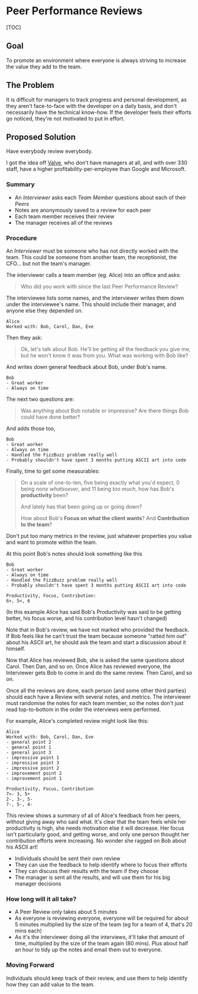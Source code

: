
# Peer Performance Reviews

[TOC]

## Goal
To promote an environment where everyone is always striving to increase the value they add to the team.

## The Problem
It is difficult for managers to track progress and personal development, as they aren't face-to-face with the developer on a daily basis, and don't necessarily have the technical know-how. If the developer feels their efforts go noticed, they're not motivated to put in effort.

## Proposed Solution
Have everybody review everybody.

I got the idea off [Valve](http://media.steampowered.com/apps/valve/Valve_NewEmployeeHandbook.pdf), who don't have managers at all, and with over 330 staff, have a higher profitability-per-employee than Google and Microsoft.

### Summary

- An *Interviewer* asks each *Team Member* questions about each of their *Peers*
- Notes are anonymously saved to a review for each peer
- Each team member receives their review
- The manager receives all of the reviews

### Procedure

An *Interviewer* must be someone who has not directly worked with the team. This could be someone from another team, the receptionist, the CFO... but not the team's manager.

The interviewer calls a team member (eg. Alice) into an office and asks:
> Who did you work with since the last Peer Performance Review?

The interviewee lists some names, and the interviewer writes them down under the interviewee's name. This should include their manager, and anyone else they depended on.

	Alice
	Worked with: Bob, Carol, Dan, Eve

Then they ask:
> Ok, let's talk about Bob. He'll be getting all the feedback you give me, but he won't know it was from you. What was working with Bob like?

And writes down general feedback about Bob, under Bob's name.

	Bob
	- Great worker
	- Always on time

The next two questions are:

> Was anything about Bob notable or impressive?
> Are there things Bob could have done better?

And adds those too,

	Bob
	- Great worker
	- Always on time
	- Handled the FizzBuzz problem really well
	- Probably shouldn't have spent 3 months putting ASCII art into code

Finally, time to get some measurables:
> On a scale of one-to-ten, five being exactly what you'd expect, 0 being *none whatsoever*, and 11 being *too much*, how has Bob's **productivity** been?
> 
> And lately has that been going up or going down?
> 
> How about Bob's **Focus on what the client wants**?
> And **Contribution to the team**?

Don't put too many metrics in the review, just whatever properties you value and want to promote within the team. 

At this point Bob's notes should look something like this


	Bob
	- Great worker
	- Always on time
	- Handled the FizzBuzz problem really well
	- Probably shouldn't have spent 3 months putting ASCII art into code
	
	Productivity, Focus, Contribution:
	6>, 5<, 6

(In this example Alice has said Bob's Productivity was said to be getting better, his focus worse, and his contribution level hasn't changed)

Note that in Bob's review, we have not marked who provided the feedback.
If Bob feels like he can't trust the team because someone "ratted him out" about his ASCII art, he should ask the team and start a discussion about it himself.

Now that Alice has reviewed Bob, she is asked the same questions about Carol. Then Dan, and so on.
Once Alice has reviewed everyone, the Interviewer gets Bob to come in and do the same review. Then Carol, and so on.

Once all the reviews are done, each person (and some other third parties) should each have a Review with several notes, and metrics.
The interviewer must randomise the notes for each team member, so the notes don't just read top-to-bottom in the order the interviews were performed.

For example, Alice's completed review might look like this:

	Alice
	Worked with: Bob, Carol, Dan, Eve
	- general point 2
	- general point 1
	- general point 3
	- impressive point 1
	- impressive point 3
	- impressive point 2
	- improvement point 2
	- improvement point 1

	Productivity, Focus, Contribution
	7>- 3, 5+
	2-, 3-, 5-
	7-, 5-, 4-

This review shows a summary of all of Alice's feedback from her peers, without giving away who said what.
It's clear that the team feels while her productivity is high, she needs motivation else it will decrease. Her focus isn't particularly good, and getting worse, and only one person thought her contribution efforts were increasing. No wonder she ragged on Bob about his ASCII art!

- Individuals should be sent their own review
- They can use the feedback to help identify where to focus their efforts
- They can discuss their results with the team if they choose
- The manager is sent all the results, and will use them for his big manager decisions

### How long will it all take?
- A Peer Review only takes about 5 minutes
- As everyone is reviewing everyone, everyone will be required for about 5 minutes multiplied by the size of the team (eg for a team of 4, that's 20 mins each)
- As it's the interviewer doing all the interviews, it'll take that amount of time, multiplied by the size of the team again (80  mins). Plus about half an hour to tidy up the notes and email them out to everyone.

### Moving Forward
Individuals should keep track of their review, and use them to help identify how they can add value to the team.

